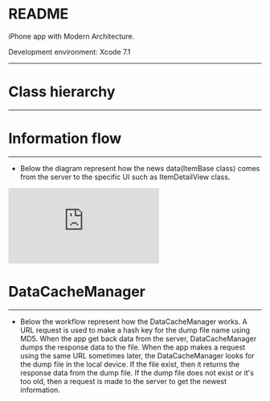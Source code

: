 # README #

iPhone app with Modern Architecture.

Development environment: 
Xcode 7.1

-----------

# Class hierarchy
-----------


# Information flow
-----------
- Below the diagram represent how the news data(ItemBase class) comes from the server to the specific UI such as ItemDetailView class.

![Information flow](https://github.com/4dot/ShowMeTheMovie.git/doc/program/ShowMeTheMovie_information_flow.pdf) 




# DataCacheManager
-----------
- Below the workflow represent how the DataCacheManager works. A URL request is used to make a hash key for the dump file name using MD5. 
When the app get back data from the server, DataCacheManager dumps the response data to the file.
When the app makes a request using the same URL sometimes later, the DataCacheManager looks for the dump file in the local device. If the file exist, then it returns the response data from the dump file. If the dump file does not exist or it's too old, then a request is made to the server to get the newest information.

